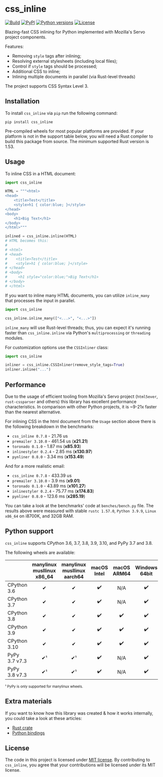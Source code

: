 css_inline
==========

[![Build](https://github.com/Stranger6667/css-inline/workflows/ci/badge.svg)](https://github.com/Stranger6667/css_inline/actions)
[![PyPI](https://img.shields.io/pypi/v/css_inline.svg)](https://pypi.org/project/css_inline/)
[![Python versions](https://img.shields.io/pypi/pyversions/css_inline.svg)](https://pypi.org/project/css_inline/)
[![License](https://img.shields.io/pypi/l/css_inline.svg)](https://opensource.org/licenses/MIT)

Blazing-fast CSS inlining for Python implemented with Mozilla's Servo project components.

Features:

- Removing `style` tags after inlining;
- Resolving external stylesheets (including local files);
- Control if `style` tags should be processed;
- Additional CSS to inline;
- Inlining multiple documents in parallel (via Rust-level threads)

The project supports CSS Syntax Level 3.

Installation
------------

To install `css_inline` via `pip` run the following command:

```
pip install css_inline
```

Pre-compiled wheels for most popular platforms are provided. If your platform is not in the support table below, you will need
a Rust compiler to build this package from source. The minimum supported Rust version is 1.53.

Usage
-----

To inline CSS in a HTML document:

```python
import css_inline

HTML = """<html>
<head>
    <title>Test</title>
    <style>h1 { color:blue; }</style>
</head>
<body>
    <h1>Big Text</h1>
</body>
</html>"""

inlined = css_inline.inline(HTML)
# HTML becomes this:
#
# <html>
# <head>
#    <title>Test</title>
#    <style>h1 { color:blue; }</style>
# </head>
# <body>
#     <h1 style="color:blue;">Big Text</h1>
# </body>
# </html>
```

If you want to inline many HTML documents, you can utilize `inline_many` that processes the input in parallel.

```python
import css_inline

css_inline.inline_many(["<...>", "<...>"])
```

`inline_many` will use Rust-level threads; thus, you can expect it's running faster than `css_inline.inline` via Python's `multiprocessing` or `threading` modules.

For customization options use the `CSSInliner` class:

```python
import css_inline

inliner = css_inline.CSSInliner(remove_style_tags=True)
inliner.inline("...")
```

Performance
-----------

Due to the usage of efficient tooling from Mozilla's Servo project (`html5ever`, `rust-cssparser` and others) this
library has excellent performance characteristics. In comparison with other Python projects, it is ~9-21x faster than the nearest alternative.

For inlining CSS in the html document from the `Usage` section above there is the following breakdown in the benchmarks:

- `css_inline 0.7.8` - 21.76 us
- `premailer 3.10.0` - 461.54 us (**x21.21**)
- `toronado 0.1.0` - 1.87 ms (**x85.93**)
- `inlinestyler 0.2.4` - 2.85 ms (**x130.97**)
- `pynliner 0.8.0` - 3.34 ms (**x153.49**)

And for a more realistic email:

- `css_inline 0.7.8` - 433.39 us
- `premailer 3.10.0` - 3.9 ms (**x9.01**)
- `toronado 0.1.0` - 43.89 ms (**x101.27**)
- `inlinestyler 0.2.4` - 75.77 ms (**x174.83**)
- `pynliner 0.8.0` - 123.6 ms (**x285.19**)

You can take a look at the benchmarks' code at `benches/bench.py` file.
The results above were measured with stable `rustc 1.57.0`, `Python 3.9.9`, `Linux x86_64` on i8700K, and 32GB RAM.

Python support
--------------

`css_inline` supports CPython 3.6, 3.7, 3.8, 3.9, 3.10, and PyPy 3.7 and 3.8.

The following wheels are available:

|                | manylinux<br/>musllinux<br/>x86_64 | manylinux<br/>musllinux<br/>aarch64 | macOS Intel | macOS ARM64 | Windows 64bit | Windows 32bit |
|----------------|:----------------:|:-----------------:|:-----------:|:-----------:|:-------------:|:-------------:|
| CPython 3.6    |        ✔         |         ✔         |      ✔️      |     N/A     |       ✔️       |       ✔️       |
| CPython 3.7    |        ✔         |         ✔         |      ✔️      |     N/A     |       ✔️       |       ✔️       |
| CPython 3.8    |        ✔         |         ✔         |      ✔️      |      ✔️      |       ✔️       |       ✔️       |
| CPython 3.9    |        ✔         |         ✔         |      ✔️      |      ✔️      |       ✔️       |       ✔️       |
| CPython 3.10   |        ✔         |         ✔         |      ✔️      |      ✔️      |       ✔️       |       ✔️       |
| PyPy 3.7 v7.3  |        ✔¹        |         ✔¹        |      ✔️      |     N/A     |       ✔️       |      N/A      |
| PyPy 3.8 v7.3  |        ✔¹        |         ✔¹        |      ✔️      |     N/A     |       ✔️       |      N/A      |

<sup>¹ PyPy is only supported for manylinux wheels.</sup><br>

Extra materials
---------------

If you want to know how this library was created & how it works internally, you could take a look at these articles:

- [Rust crate](https://dygalo.dev/blog/rust-for-a-pythonista-2/)
- [Python bindings](https://dygalo.dev/blog/rust-for-a-pythonista-3/)

License
-------

The code in this project is licensed under [MIT license](https://opensource.org/licenses/MIT).
By contributing to `css_inline`, you agree that your contributions
will be licensed under its MIT license.
